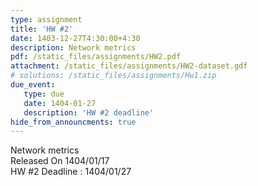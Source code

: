 ```yaml
---
type: assignment
title: 'HW #2'
date: 1403-12-27T4:30:00+4:30
description: Network metrics
pdf: /static_files/assignments/HW2.pdf
attachment: /static_files/assignments/HW2-dataset.gdf
# solutions: /static_files/assignments/Hw1.zip
due_event: 
   type: due
   date: 1404-01-27
   description: 'HW #2 deadline'
hide_from_announcments: true
---
```

Network metrics<br>
Released On 1404/01/17<br>
HW #2 Deadline : 1404/01/27
